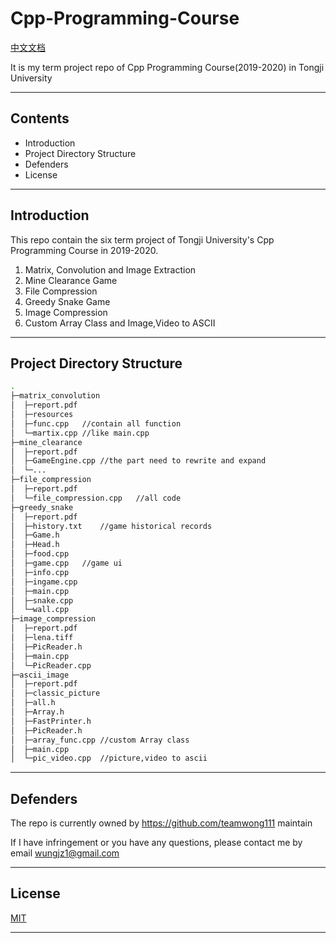 # Cpp-Programming-Course
[中文文档](https://github.com/teamwong111/Cpp-Programming-Course/blob/main/README-cn.md)

It is my term project repo of Cpp Programming Course(2019-2020) in Tongji University

---

## Contents
- Introduction
- Project Directory Structure
- Defenders
- License

---

## Introduction
This repo contain the six term project of Tongji University's Cpp Programming Course in 2019-2020.
1. Matrix, Convolution and Image Extraction
2. Mine Clearance Game
3. File Compression
4. Greedy Snake Game
5. Image Compression
6. Custom Array Class and Image,Video to ASCII

---

## Project Directory Structure
```bash
.
├─matrix_convolution
│  ├─report.pdf
│  ├─resources
│  ├─func.cpp   //contain all function
│  └─martix.cpp //like main.cpp
├─mine_clearance
│  ├─report.pdf
│  ├─GameEngine.cpp //the part need to rewrite and expand
│  └─...
├─file_compression
│  ├─report.pdf
│  └─file_compression.cpp   //all code
├─greedy_snake
│  ├─report.pdf
│  ├─history.txt    //game historical records
│  ├─Game.h
│  ├─Head.h
│  ├─food.cpp
│  ├─game.cpp   //game ui
│  ├─info.cpp
│  ├─ingame.cpp
│  ├─main.cpp
│  ├─snake.cpp
│  └─wall.cpp
├─image_compression
│  ├─report.pdf
│  ├─lena.tiff
│  ├─PicReader.h
│  ├─main.cpp
│  └─PicReader.cpp
├─ascii_image
│  ├─report.pdf
│  ├─classic_picture
│  ├─all.h
│  ├─Array.h
│  ├─FastPrinter.h
│  ├─PicReader.h
│  ├─array_func.cpp //custom Array class
│  ├─main.cpp
│  └─pic_video.cpp  //picture,video to ascii
```
---

## Defenders
The repo is currently owned by https://github.com/teamwong111 maintain

If I have infringement or you have any questions, please contact me by email wungjz1@gmail.com

---

## License
[MIT](https://github.com/teamwong111/Cpp-Programming-Course/blob/main/LICENSE)

---